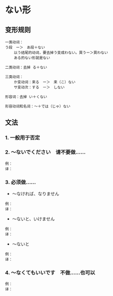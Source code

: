 # ない形

## 变形规则

```
一类动词：
う段　ー＞　あ段＋ない
    以う结尾的动词，要去掉う变成わない。買うー＞買わない
    ある的ない形就是ない

二类动词：去掉 る＋ない

三类动词：
    か变动词：来る　ー＞　来（こ）ない
    サ变动次：する　ー＞　しない

形容词：去掉 い＋くない

形容动词和名词：～＋では（じゃ）ない
```

## 文法

### 1. 一般用于否定

### 2. ～ないでください　请不要做……

```
例：
译：
```

### 3. 必须做……

- ～なければ、なりません

```
例：
译：
```

- ～ないと、いけません

```
例：
译：
```

- ～ないと

```
例：
译：
```

### 4. ～なくてもいいです　不做……也可以

```
例：
译：
```